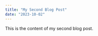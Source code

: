 ```yaml
---
title: "My Second Blog Post"
date: "2023-10-02"
---
```


This is the content of my second blog post.
